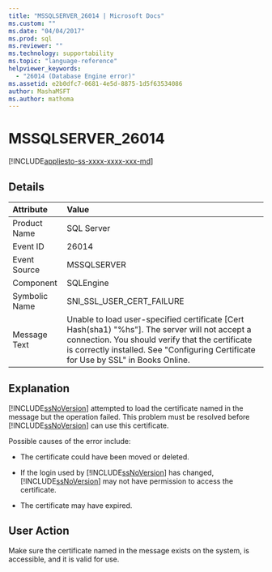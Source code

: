 ```yaml
---
title: "MSSQLSERVER_26014 | Microsoft Docs"
ms.custom: ""
ms.date: "04/04/2017"
ms.prod: sql
ms.reviewer: ""
ms.technology: supportability
ms.topic: "language-reference"
helpviewer_keywords: 
  - "26014 (Database Engine error)"
ms.assetid: e2b0dfc7-0681-4e5d-8875-1d5f63534086
author: MashaMSFT
ms.author: mathoma
---
```

# MSSQLSERVER_26014
[!INCLUDE[appliesto-ss-xxxx-xxxx-xxx-md](../../includes/appliesto-ss-xxxx-xxxx-xxx-md.md)]
  
## Details  
  
| Attribute | Value |  
| :-------- | :---- |  
|Product Name|SQL Server|  
|Event ID|26014|  
|Event Source|MSSQLSERVER|  
|Component|SQLEngine|  
|Symbolic Name|SNI_SSL_USER_CERT_FAILURE|  
|Message Text|Unable to load user-specified certificate [Cert Hash(sha1) "%hs"]. The server will not accept a connection. You should verify that the certificate is correctly installed. See "Configuring Certificate for Use by SSL" in Books Online.|  
  
## Explanation  
[!INCLUDE[ssNoVersion](../../includes/ssnoversion-md.md)] attempted to load the certificate named in the message but the operation failed. This problem must be resolved before [!INCLUDE[ssNoVersion](../../includes/ssnoversion-md.md)] can use this certificate.  
  
Possible causes of the error include:  
  
-   The certificate could have been moved or deleted.  
  
-   If the login used by [!INCLUDE[ssNoVersion](../../includes/ssnoversion-md.md)] has changed, [!INCLUDE[ssNoVersion](../../includes/ssnoversion-md.md)] may not have permission to access the certificate.  
  
-   The certificate may have expired.  
  
## User Action  
Make sure the certificate named in the message exists on the system, is accessible, and it is valid for use.  
  
